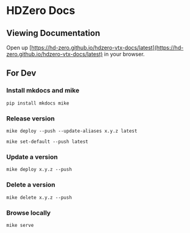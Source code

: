 # HDZero Docs

## Viewing Documentation

Open up [https://hd-zero.github.io/hdzero-vtx-docs/latest](https://hd-zero.github.io/hdzero-vtx-docs/latest) in your browser.

## For Dev

### Install mkdocs and mike

```
pip install mkdocs mike
```

### Release version

```
mike deploy --push --update-aliases x.y.z latest
```

```
mike set-default --push latest
```

### Update a version

```
mike deploy x.y.z --push
```

### Delete a version

```
mike delete x.y.z --push
```

### Browse locally

```
mike serve
```
